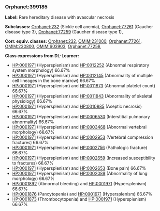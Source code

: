
### [Orphanet:399185](http://www.orpha.net/ORDO/Orphanet_399185)
**Label:** Rare hereditary disease with avascular necrosis

**Subclasses:** [Orphanet:232](http://www.orpha.net/ORDO/Orphanet_232) (Sickle cell anemia), [Orphanet:77261](http://www.orpha.net/ORDO/Orphanet_77261) (Gaucher disease type 3), [Orphanet:77259](http://www.orpha.net/ORDO/Orphanet_77259) (Gaucher disease type 1), 

**Corr. equiv. classes:** [Orphanet:232](http://www.orpha.net/ORDO/Orphanet_232), [OMIM:231000](http://purl.obolibrary.org/obo/OMIM_231000), [Orphanet:77261](http://www.orpha.net/ORDO/Orphanet_77261), [OMIM:230800](http://purl.obolibrary.org/obo/OMIM_230800), [OMIM:603903](http://purl.obolibrary.org/obo/OMIM_603903), [Orphanet:77259](http://www.orpha.net/ORDO/Orphanet_77259), 

**Class expressions from DL-Learner:**

- [HP:0001971](http://purl.obolibrary.org/obo/HP_0001971) (Hypersplenism) and [HP:0012252](http://purl.obolibrary.org/obo/HP_0012252) (Abnormal respiratory system morphology) 66.67%
- [HP:0001971](http://purl.obolibrary.org/obo/HP_0001971) (Hypersplenism) and [HP:0012145](http://purl.obolibrary.org/obo/HP_0012145) (Abnormality of multiple cell lineages in the bone marrow) 66.67%
- [HP:0001971](http://purl.obolibrary.org/obo/HP_0001971) (Hypersplenism) and [HP:0011873](http://purl.obolibrary.org/obo/HP_0011873) (Abnormal platelet count) 66.67%
- [HP:0001971](http://purl.obolibrary.org/obo/HP_0001971) (Hypersplenism) and [HP:0011843](http://purl.obolibrary.org/obo/HP_0011843) (Abnormality of skeletal physiology) 66.67%
- [HP:0001971](http://purl.obolibrary.org/obo/HP_0001971) (Hypersplenism) and [HP:0010885](http://purl.obolibrary.org/obo/HP_0010885) (Aseptic necrosis) 66.67%
- [HP:0001971](http://purl.obolibrary.org/obo/HP_0001971) (Hypersplenism) and [HP:0006530](http://purl.obolibrary.org/obo/HP_0006530) (Interstitial pulmonary abnormality) 66.67%
- [HP:0001971](http://purl.obolibrary.org/obo/HP_0001971) (Hypersplenism) and [HP:0003468](http://purl.obolibrary.org/obo/HP_0003468) (Abnormal vertebral morphology) 66.67%
- [HP:0001971](http://purl.obolibrary.org/obo/HP_0001971) (Hypersplenism) and [HP:0002953](http://purl.obolibrary.org/obo/HP_0002953) (Vertebral compression fractures) 66.67%
- [HP:0001971](http://purl.obolibrary.org/obo/HP_0001971) (Hypersplenism) and [HP:0002756](http://purl.obolibrary.org/obo/HP_0002756) (Pathologic fracture) 66.67%
- [HP:0001971](http://purl.obolibrary.org/obo/HP_0001971) (Hypersplenism) and [HP:0002659](http://purl.obolibrary.org/obo/HP_0002659) (Increased susceptibility to fractures) 66.67%
- [HP:0001971](http://purl.obolibrary.org/obo/HP_0001971) (Hypersplenism) and [HP:0002653](http://purl.obolibrary.org/obo/HP_0002653) (Bone pain) 66.67%
- [HP:0001971](http://purl.obolibrary.org/obo/HP_0001971) (Hypersplenism) and [HP:0002088](http://purl.obolibrary.org/obo/HP_0002088) (Abnormality of lung morphology) 66.67%
- [HP:0001892](http://purl.obolibrary.org/obo/HP_0001892) (Abnormal bleeding) and [HP:0001971](http://purl.obolibrary.org/obo/HP_0001971) (Hypersplenism) 66.67%
- [HP:0001876](http://purl.obolibrary.org/obo/HP_0001876) (Pancytopenia) and [HP:0001971](http://purl.obolibrary.org/obo/HP_0001971) (Hypersplenism) 66.67%
- [HP:0001873](http://purl.obolibrary.org/obo/HP_0001873) (Thrombocytopenia) and [HP:0001971](http://purl.obolibrary.org/obo/HP_0001971) (Hypersplenism) 66.67%


